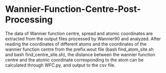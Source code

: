 # Wannier-Function-Centre-Post-Processing
The data of Wannier function centre, spread and atomic coordinates are extracted from the output files processed by Wannier90 and analyzed. 
After reading the coordinates of different atoms and the coordinates of the wannier function centre from the prefix.wout file (bash find_atom_site.sh and bash find_centre_site.sh), the distance between the wannier function centre and the atomic coordinate corresponding to the atom can be calculated through WFC.py, and output to the csv file.

